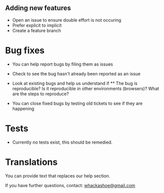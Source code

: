 ## Adding new features

* Open an issue to ensure double effort is not occuring
* Prefer explicit to implicit
* Create a feature branch

# Bug fixes

* You can help report bugs by filing them as issues
* Check to see the bug hasn't already been reported as an issue

* Look at existing bugs and help us understand if
** The bug is reproducible? Is it reproducible in other environments (browsers)? What are the steps to reproduce? 
* You can close fixed bugs by testing old tickets to see if they are
happening

# Tests

* Currently no tests exist, this should be remedied.


# Translations

You can provide text that replaces our help section.


If you have further questions, contact: whackashoe@gmail.com
